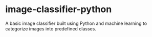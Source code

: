 # image-classifier-python
A basic image classifier built using Python and machine learning to categorize images into predefined classes.
